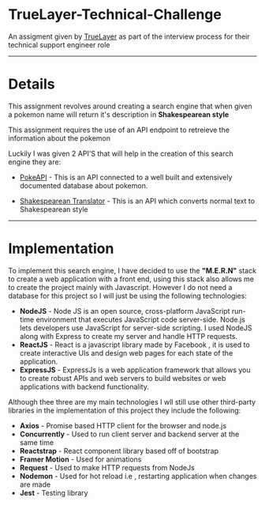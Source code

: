 # TrueLayer-Technical-Challenge
An assigment given by [TrueLayer](https://truelayer.com)  as part of the interview process for their technical support engineer role


___

# Details

This assignment revolves around creating a search engine that when given a pokemon name will return it's description in **Shakespearean style**

This assignment requires the use of an API endpoint to retreieve the information about the pokemon

Luckily I was given 2 API'S that will help in the creation of this search engine they are:

* [PokeAPI](https://pokeapi.co/) - This is an API connected to a well built and extensively documented database about pokemon.

* [Shakespearean Translator](https://funtranslations.com/api/shakespeare) - This is an API which converts normal text to Shakespearean style 

___

# Implementation

To implement this search engine, I have decided to use the **"M.E.R.N"** stack to create a web application with a front end, using this stack also allows me to create the project mainly with Javascript. However I do not need a database for this project so I will just be using the following technologies:

* **NodeJS** - Node JS is an open source, cross-platform JavaScript run-time environment that executes JavaScript code server-side. Node.js lets developers use JavaScript for server-side scripting. I used NodeJS along with Express to create my server and handle HTTP requests.
* **ReactJS** - React is a javascript library made by Facebook , it is used to create interactive UIs and design web pages for each state of the application.
* **ExpressJS** - ExpressJs is a web application framework that allows you to create robust APIs and web servers to build websites or web applications with backend functionality.

Although thee three are my main technologies I wll still use other third-party libraries in the implementation of this project they include the following:

* **Axios** - Promise based HTTP client for the browser and node.js
* **Concurrently** - Used to run client server and backend server at the same time
* **Reactstrap** - React component library based off of bootstrap
* **Framer Motion** - Used for animations
* **Request** - Used to make HTTP requests from NodeJs
* **Nodemon** - Used for hot reload i.e , restarting application when changes are made  
* **Jest** - Testing library

